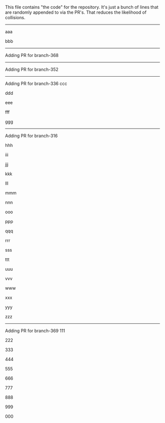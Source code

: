 This file contains "the code" for the repository. It's just a bunch of lines that are randomly appended to via the PR's. That reduces the likelihood of collisions.

---

aaa

bbb


---
Adding PR for
branch-368

---
Adding PR for
branch-352

---
Adding PR for
branch-336
ccc

ddd

eee

fff

ggg

---
Adding PR for
branch-316

hhh

iii

jjj

kkk

lll

mmm

nnn

ooo

ppp

qqq

rrr

sss

ttt

uuu

vvv

www

xxx

yyy

zzz


---
Adding PR for
branch-369
111

222

333

444

555

666

777

888

999

000
